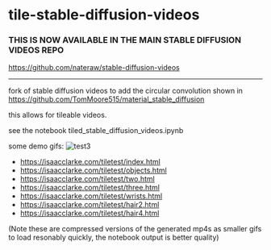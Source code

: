 # tile-stable-diffusion-videos

### THIS IS NOW AVAILABLE IN THE MAIN STABLE DIFFUSION VIDEOS REPO  
https://github.com/nateraw/stable-diffusion-videos

-----------

fork of stable diffusion videos to add the circular convolution shown in https://github.com/TomMoore515/material_stable_diffusion

this allows for tileable videos. 

see the notebook tiled_stable_diffusion_videos.ipynb


some demo gifs: 
![test3](https://user-images.githubusercontent.com/5353074/193776259-f28b4789-44b5-486a-92d3-2c69facbfcc8.gif)


- https://isaacclarke.com/tiletest/index.html
- https://isaacclarke.com/tiletest/objects.html
- https://isaacclarke.com/tiletest/two.html
- https://isaacclarke.com/tiletest/three.html
- https://isaacclarke.com/tiletest/wrists.html
- https://isaacclarke.com/tiletest/hair2.html
- https://isaacclarke.com/tiletest/hair4.html

(Note these are compressed versions of the generated mp4s as smaller gifs to load resonably quickly, the notebook output is better quality)
